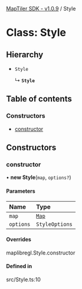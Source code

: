 [MapTiler SDK - v1.0.9](../README.md) / Style

# Class: Style

## Hierarchy

- `Style`

  ↳ **`Style`**

## Table of contents

### Constructors

- [constructor](Style.md#constructor)

## Constructors

### constructor

• **new Style**(`map`, `options?`)

#### Parameters

| Name | Type |
| :------ | :------ |
| `map` | [`Map`](Map.md) |
| `options` | `StyleOptions` |

#### Overrides

maplibregl.Style.constructor

#### Defined in

src/Style.ts:10
